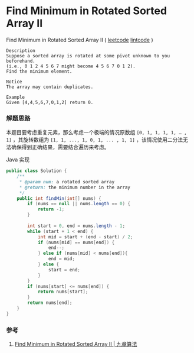 #  Find Minimum in Rotated Sorted Array II

 Find Minimum in Rotated Sorted Array II  ( [leetcode]()  [lintcode](http://www.lintcode.com/en/problem/find-minimum-in-rotated-sorted-array-ii/#) )

```
Description
Suppose a sorted array is rotated at some pivot unknown to you beforehand.
(i.e., 0 1 2 4 5 6 7 might become 4 5 6 7 0 1 2).
Find the minimum element.

Notice
The array may contain duplicates.

Example
Given [4,4,5,6,7,0,1,2] return 0.
```

### 解题思路

本题目要考虑重复元素，那么考虑一个极端的情况原数组 `[0, 1, 1, 1, 1, … , 1]` ，其旋转数组为  `[1, 1, ..., 1, 0, 1, ... , 1, 1]` ，该情况使用二分法无法确保得到正确结果，需要结合遍历来考虑。

Java 实现

```java
public class Solution {
    /**
     * @param num: a rotated sorted array
     * @return: the minimum number in the array
     */
    public int findMin(int[] nums) {
        if (nums == null || nums.length == 0) {
            return -1;
        }
        
        int start = 0, end = nums.length - 1;
        while (start + 1 < end) {
            int mid = start + (end - start) / 2;
            if (nums[mid] == nums[end]) {
                end--;
            } else if (nums[mid] < nums[end]){
                end = mid;
            } else {
                start = end;
            }
        }
        if (nums[start] <= nums[end]) {
            return nums[start];
        }
        return nums[end];
    }
}
```



### 参考

1. [Find Minimum in Rotated Sorted Array II | 九章算法](http://www.lintcode.com/en/problem/find-minimum-in-rotated-sorted-array-ii/#)